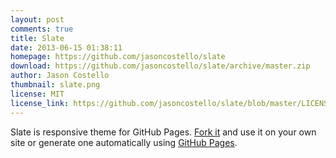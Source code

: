 ```yaml
---
layout: post
comments: true
title: Slate
date: 2013-06-15 01:38:11
homepage: https://github.com/jasoncostello/slate
download: https://github.com/jasoncostello/slate/archive/master.zip
author: Jason Costello
thumbnail: slate.png
license: MIT
license_link: https://github.com/jasoncostello/slate/blob/master/LICENSE
---
```


Slate is responsive theme for GitHub Pages.
[Fork it](https://github.com/jsncostello/slate/fork) and use it on your own site or generate one automatically using [GitHub Pages](https://pages.github.com).

